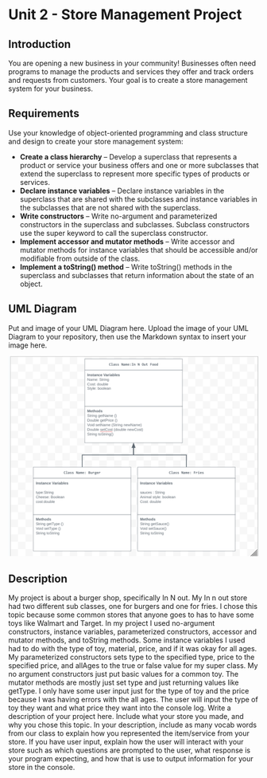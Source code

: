 
# Unit 2 - Store Management Project

## Introduction

You are opening a new business in your community! Businesses often need programs to manage the products and services they offer and track orders and requests from customers. Your goal is to create a store management system for your business.

## Requirements

Use your knowledge of object-oriented programming and class structure and design to create your store management system:
- **Create a class hierarchy** – Develop a superclass that represents a product or service your business offers and one or more subclasses that extend the superclass to represent more specific types of products or services.
- **Declare instance variables** – Declare instance variables in the superclass that are shared with the subclasses and instance variables in the subclasses that are not shared with the superclass.
- **Write constructors** – Write no-argument and parameterized constructors in the superclass and subclasses. Subclass constructors use the super keyword to call the superclass constructor.
- **Implement accessor and mutator methods** – Write accessor and mutator methods for instance variables that should be accessible and/or modifiable from outside of the class.
- **Implement a toString() method** – Write toString() methods in the superclass and subclasses that return information about the state of an object.

## UML Diagram

Put and image of your UML Diagram here. Upload the image of your UML Diagram to your repository, then use the Markdown syntax to insert your image here.

![UML Diagram for my project](UML.png)

## Description
My project is about a burger shop, specifically In N out. My In n out store had two different sub classes, one for burgers and one for fries. I chose this topic because some common stores that anyone goes to has to have some toys like Walmart and Target. In my project I used no-argument constructors, instance variables, parameterized constructors, accessor and mutator methods, and toString methods. Some instance variables I used had to do with the type of toy, material, price, and if it was okay for all ages. My parameterized constructors sets type to the specified type, price to the specified price, and allAges to the true or false value for my super class. My no argument constructors just put basic values for a common toy. The mutator methods are mostly just set type and just returning values like getType. I only have some user input just for the type of toy and the price because I was having errors with the all ages. The user will input the type of toy they want and what price they want into the console log.
Write a description of your project here. Include what your store you made, and why you chose this topic. In your description, include as many vocab words from our class to explain how you represented the item/service from your store. If you have user input, explain how the user will interact with your store such as which questions are prompted to the user, what response is your program expecting, and how that is use to output information for your store in the console.